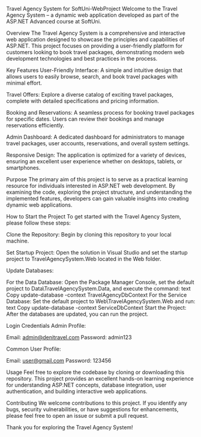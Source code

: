 Travel Agency System for SoftUni-WebProject
Welcome to the Travel Agency System – a dynamic web application developed as part of the ASP.NET Advanced course at SoftUni.

Overview
The Travel Agency System is a comprehensive and interactive web application designed to showcase the principles and capabilities of ASP.NET. This project focuses on providing a user-friendly platform for customers looking to book travel packages, demonstrating modern web development technologies and best practices in the process.

Key Features
User-Friendly Interface: A simple and intuitive design that allows users to easily browse, search, and book travel packages with minimal effort.

Travel Offers: Explore a diverse catalog of exciting travel packages, complete with detailed specifications and pricing information.

Booking and Reservations: A seamless process for booking travel packages for specific dates. Users can review their bookings and manage reservations efficiently.

Admin Dashboard: A dedicated dashboard for administrators to manage travel packages, user accounts, reservations, and overall system settings.

Responsive Design: The application is optimized for a variety of devices, ensuring an excellent user experience whether on desktops, tablets, or smartphones.

Purpose
The primary aim of this project is to serve as a practical learning resource for individuals interested in ASP.NET web development. By examining the code, exploring the project structure, and understanding the implemented features, developers can gain valuable insights into creating dynamic web applications.

How to Start the Project
To get started with the Travel Agency System, please follow these steps:

Clone the Repository: Begin by cloning this repository to your local machine.

Set Startup Project: Open the solution in Visual Studio and set the startup project to TravelAgencySystem.Web located in the Web folder.

Update Databases:

For the Data Database: Open the Package Manager Console, set the default project to Data\TravelAgencySystem.Data, and execute the command:
text
Copy
update-database -context TravelAgencyDbContext
For the Service Database: Set the default project to Web\TravelAgencySystem.Web and run:
text
Copy
update-database -context ServiceDbContext
Start the Project: After the databases are updated, you can run the project.

Login Credentials
Admin Profile: 

Email: admin@denitravel.com
Password: admin123

Common User Profile:

Email: user@gmail.com
Password: 123456

Usage
Feel free to explore the codebase by cloning or downloading this repository. This project provides an excellent hands-on learning experience for understanding ASP.NET concepts, database integration, user authentication, and building interactive web applications.

Contributing
We welcome contributions to this project. If you identify any bugs, security vulnerabilities, or have suggestions for enhancements, please feel free to open an issue or submit a pull request.

Thank you for exploring the Travel Agency System!
